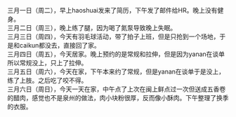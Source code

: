 
三月一日（周二），早上haoshuai发来了简历，下午发了邮件给HR。晚上没有健身。</br>
三月二日（周三），晚上练了腿，因为喝了氮泵导致晚上失眠。</br>
三月三日（周四），今天有羽毛球活动，带了拍子上班，但是只抢到一个场地，于是和caikun都没去，直接回了家。</br>
三月四日（周五），今天居家。晚上预约的是常规和拉伸，但是因为yanan在谈单所以常规没上，只上了拉伸。</br>
三月五日（周六），今天在家，下午本来约了常规，但是yanan在谈单于是没上，练了上肢。之后吃了咬不得。</br>
三月六日（周日），今天一天在家，中午点了上次在闽上鲜点过一次但送成五香卷的醋肉，感觉也不是泉州的做法，肉小块粉很厚，反而像小酥肉。下午整理了换季的衣服。</br>
